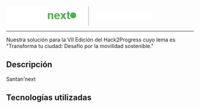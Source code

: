 <div style="display: flex; align-items: center; gap: 20px;">
    <div style="padding-right: 20px; border-right: 2px solid #ccc;">
        <img src="santannext.png" alt="Santan'next Logo" />
    </div>
    <img src="hack2progress.png" alt="Hack2Progress Logo" width="30%" />
</div>

---

Nuestra solución para la VII Edición del Hack2Progress cuyo lema es "Transforma tu ciudad: Desafío por la movilidad sostenible."

## Descripción

Santan'next

## Tecnologías utilizadas